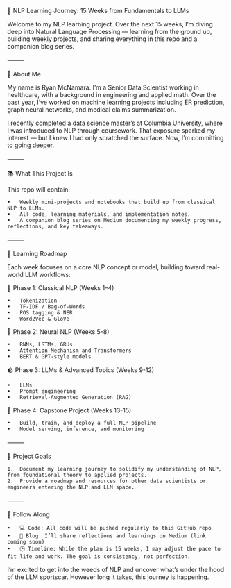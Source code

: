 🧠 NLP Learning Journey: 15 Weeks from Fundamentals to LLMs

Welcome to my NLP learning project. Over the next 15 weeks, I’m diving deep into Natural Language Processing — learning from the ground up, building weekly projects, and sharing everything in this repo and a companion blog series.

⸻

👋 About Me

My name is Ryan McNamara. I’m a Senior Data Scientist working in healthcare, with a background in engineering and applied math. Over the past year, I’ve worked on machine learning projects including ER prediction, graph neural networks, and medical claims summarization.

I recently completed a data science master’s at Columbia University, where I was introduced to NLP through coursework. That exposure sparked my interest — but I knew I had only scratched the surface. Now, I’m committing to going deeper.

⸻

📚 What This Project Is

This repo will contain:

	•	Weekly mini-projects and notebooks that build up from classical NLP to LLMs.
	•	All code, learning materials, and implementation notes.
	•	A companion blog series on Medium documenting my weekly progress, reflections, and key takeaways.

⸻

🧭 Learning Roadmap

Each week focuses on a core NLP concept or model, building toward real-world LLM workflows:

🧠 Phase 1: Classical NLP (Weeks 1–4)

	•	Tokenization
	•	TF-IDF / Bag-of-Words
	•	POS tagging & NER
	•	Word2Vec & GloVe

🔬 Phase 2: Neural NLP (Weeks 5-8)

	•	RNNs, LSTMs, GRUs
	•	Attention Mechanism and Transformers
	•	BERT & GPT-style models

🪨 Phase 3: LLMs & Advanced Topics (Weeks 9-12)

	•	LLMs
	•	Prompt engineering
	•	Retrieval-Augmented Generation (RAG)

🚀 Phase 4: Capstone Project (Weeks 13-15)

	•	Build, train, and deploy a full NLP pipeline
	•	Model serving, inference, and monitoring

⸻

🎯 Project Goals

	1.	Document my learning journey to solidify my understanding of NLP, from foundational theory to applied projects.
	2.	Provide a roadmap and resources for other data scientists or engineers entering the NLP and LLM space.

⸻

📌 Follow Along

	•	💻 Code: All code will be pushed regularly to this GitHub repo
	•	📝 Blog: I’ll share reflections and learnings on Medium (link coming soon)
	•	🕒 Timeline: While the plan is 15 weeks, I may adjust the pace to fit life and work. The goal is consistency, not perfection.


I’m excited to get into the weeds of NLP and uncover what’s under the hood of the LLM sportscar. However long it takes, this journey is happening.
